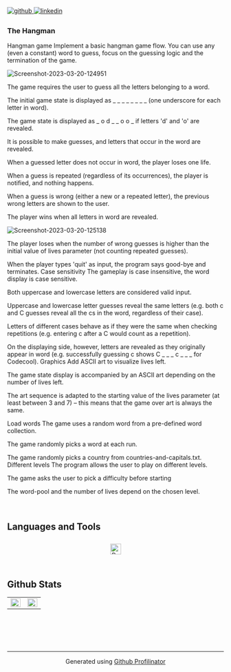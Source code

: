 <a href="https://github.com/MadalinaDumitrascu" target="_blank">
<img src=https://img.shields.io/badge/github-%2324292e.svg?&style=for-the-badge&logo=github&logoColor=white alt=github style="margin-bottom: 5px;" />
</a>
<a href="https://linkedin.com/in/MadalinaDumitrascu" target="_blank">
<img src=https://img.shields.io/badge/linkedin-%231E77B5.svg?&style=for-the-badge&logo=linkedin&logoColor=white alt=linkedin style="margin-bottom: 5px;" />
</a>  
  



### The Hangman  
Hangman game
Implement a basic hangman game flow. You can use any (even a constant) word to guess, focus on the guessing logic and the termination of the game.

<img src="https://i.ibb.co/PxcnJZL/Screenshot-2023-03-20-124951.png" alt="Screenshot-2023-03-20-124951" border="0" />

The game requires the user to guess all the letters belonging to a word.

The initial game state is displayed as _ _ _ _ _ _ _ _ (one underscore for each letter in word).

The game state is displayed as _ o d _ _ o o _ if letters 'd' and 'o' are revealed.

It is possible to make guesses, and letters that occur in the word are revealed.

When a guessed letter does not occur in word, the player loses one life.

When a guess is repeated (regardless of its occurrences), the player is notified, and nothing happens.

When a guess is wrong (either a new or a repeated letter), the previous wrong letters are shown to the user.

The player wins when all letters in word are revealed.

<img src="https://i.ibb.co/wrnhvzb/Screenshot-2023-03-20-125138.png" alt="Screenshot-2023-03-20-125138" border="0" />

The player loses when the number of wrong guesses is higher than the initial value of lives parameter (not counting repeated guesses).

When the player types 'quit' as input, the program says good-bye and terminates.
Case sensitivity
The gameplay is case insensitive, the word display is case sensitive.

Both uppercase and lowercase letters are considered valid input.

Uppercase and lowercase letter guesses reveal the same letters (e.g. both c and C guesses reveal all the cs in the word, regardless of their case).

Letters of different cases behave as if they were the same when checking repetitions (e.g. entering c after a C would count as a repetition).

On the displaying side, however, letters are revealed as they originally appear in word (e.g. successfully guessing c shows C _ _ _ c _ _ _ for Codecool).
Graphics
Add ASCII art to visualize lives left.

The game state display is accompanied by an ASCII art depending on the number of lives left.

The art sequence is adapted to the starting value of the lives parameter (at least between 3 and 7) – this means that the game over art is always the same.

Load words
The game uses a random word from a pre-defined word collection.

The game randomly picks a word at each run.

The game randomly picks a country from countries-and-capitals.txt.
Different levels
The program allows the user to play on different levels.

The game asks the user to pick a difficulty before starting

The word-pool and the number of lives depend on the chosen level.

  
  

<br/>  



## Languages and Tools  
<div align="center">  
<a href="https://www.python.org/" target="_blank"><img style="margin: 10px" src="https://profilinator.rishav.dev/skills-assets/python-original.svg" alt="Python" height="25" /></a>  
</div>  

<br/>  


## Github Stats  
<table><tr><td valign="top" width="50%">

<img src="https://github-readme-stats.vercel.app/api?username=madalinadumitrascu&show_icons=true&count_private=true&hide_border=true" align="left" style="width: 100%" />

</td><td valign="top" width="50%">

<img src="https://github-readme-stats.vercel.app/api/top-langs/?username=madalinadumitrascu&hide_border=true&layout=compact" align="left" style="width: 100%" />

</td></tr></table>  

<br/>  

  

<br/>  

  

<br/>  


<br />

----
<div align="center">Generated using <a href="https://profilinator.rishav.dev/" target="_blank">Github Profilinator</a></div>
